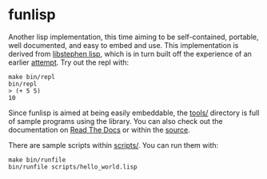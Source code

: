 funlisp
=======

Another lisp implementation, this time aiming to be self-contained, portable,
well documented, and easy to embed and use.  This implementation is derived from
[libstephen lisp][], which is in turn built off the experience of an earlier
[attempt][lisp v1]. Try out the repl with:

    make bin/repl
    bin/repl
    > (+ 5 5)
    10

Since funlisp is aimed at being easily embeddable, the [tools/](tools/)
directory is full of sample programs using the library. You can also check out
the documentation on [Read The Docs](https://funlisp.readthedocs.io) or within
the [source](doc/index.rst).

There are sample scripts within [scripts/](scripts/). You can run them with:

    make bin/runfile
    bin/runfile scripts/hello_world.lisp

[libstephen lisp]: https://github.com/brenns10/libstephen/tree/master/src/lisp
[lisp v1]: https://github.com/brenns10/lisp
